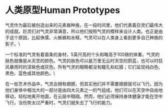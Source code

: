 # 人类原型Human Prototypes

气灵作为最后被创造出来的元素裔种族，在一段时间里，他们代表着巨灵们最伟大的成就。巨灵们对气灵非常满意，所以他们按照气灵的模样来设计人类。也正是由于这个原因，比起侏儒、火蜥蜴和水精，气灵可以在人类身上看到更多自己种族的影子。\

一个标准的气灵有着苗条的身材，5英尺高的个头和略高于100磅的体重。气灵的肤色就像是从天空的颜色。气灵的肤色可以是万里无云时天空的蔚蓝，也可以时狂风暴雨时的深紫色或灰色。所有气灵的眼睛都没有瞳孔和虹膜；它们呈现纯白色、黑色、蓝色或其他颜色。\

在一些艺术作品中，气灵会拥有翅膀，但其实他们并不需要翅膀就可以飞行。因为他们身体中相当大的一部分是由四大元素之一的气组成，他们可以在天空中自由地移动，轻松地离开地面，在云层中翱翔。然而，他们必须保持身体健康才能在空中飞行，当伤势太过严重时，气灵们就失去了飞行的能力。
